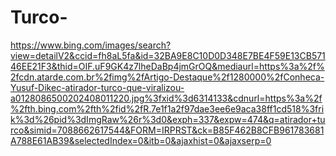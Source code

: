 # Turco-
https://www.bing.com/images/search?view=detailV2&ccid=fh8aL5fa&id=32BA9E8C10D0D348E7BE4F59E13CB57146EE21F3&thid=OIF.uF9GK4z7lheDaBp4jmGrOQ&mediaurl=https%3a%2f%2fcdn.atarde.com.br%2fimg%2fArtigo-Destaque%2f1280000%2fConheca-Yusuf-Dikec-atirador-turco-que-viralizou-a0128086500202408011220.jpg%3fxid%3d6314133&cdnurl=https%3a%2f%2fth.bing.com%2fth%2fid%2fR.7e1f1a2f97dae3ee6e9aca38ff1cd518%3frik%3d%26pid%3dImgRaw%26r%3d0&exph=337&expw=474&q=atirador+turco&simid=7088662617544&FORM=IRPRST&ck=B85F462B8CFB961783681A788E61AB39&selectedIndex=0&itb=0&ajaxhist=0&ajaxserp=0
